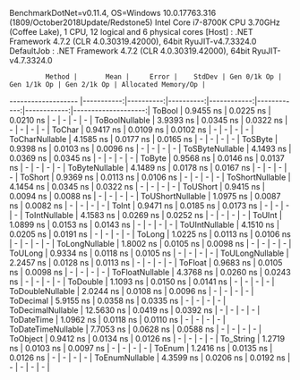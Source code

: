 
BenchmarkDotNet=v0.11.4, OS=Windows 10.0.17763.316 (1809/October2018Update/Redstone5)
Intel Core i7-8700K CPU 3.70GHz (Coffee Lake), 1 CPU, 12 logical and 6 physical cores
  [Host]     : .NET Framework 4.7.2 (CLR 4.0.30319.42000), 64bit RyuJIT-v4.7.3324.0
  DefaultJob : .NET Framework 4.7.2 (CLR 4.0.30319.42000), 64bit RyuJIT-v4.7.3324.0


             Method |       Mean |     Error |    StdDev | Gen 0/1k Op | Gen 1/1k Op | Gen 2/1k Op | Allocated Memory/Op |
------------------- |-----------:|----------:|----------:|------------:|------------:|------------:|--------------------:|
             ToBool |  0.9455 ns | 0.0225 ns | 0.0210 ns |           - |           - |           - |                   - |
     ToBoolNullable |  3.9393 ns | 0.0345 ns | 0.0322 ns |           - |           - |           - |                   - |
             ToChar |  0.9417 ns | 0.0109 ns | 0.0102 ns |           - |           - |           - |                   - |
     ToCharNullable |  4.1585 ns | 0.0177 ns | 0.0165 ns |           - |           - |           - |                   - |
            ToSByte |  0.9398 ns | 0.0103 ns | 0.0096 ns |           - |           - |           - |                   - |
    ToSByteNullable |  4.1493 ns | 0.0369 ns | 0.0345 ns |           - |           - |           - |                   - |
             ToByte |  0.9568 ns | 0.0146 ns | 0.0137 ns |           - |           - |           - |                   - |
     ToByteNullable |  4.1489 ns | 0.0178 ns | 0.0167 ns |           - |           - |           - |                   - |
            ToShort |  0.9369 ns | 0.0113 ns | 0.0106 ns |           - |           - |           - |                   - |
    ToShortNullable |  4.1454 ns | 0.0345 ns | 0.0322 ns |           - |           - |           - |                   - |
           ToUShort |  0.9415 ns | 0.0094 ns | 0.0088 ns |           - |           - |           - |                   - |
   ToUShortNullable |  1.0975 ns | 0.0087 ns | 0.0082 ns |           - |           - |           - |                   - |
              ToInt |  0.9471 ns | 0.0185 ns | 0.0173 ns |           - |           - |           - |                   - |
      ToIntNullable |  4.1583 ns | 0.0269 ns | 0.0252 ns |           - |           - |           - |                   - |
             ToUInt |  1.0899 ns | 0.0153 ns | 0.0143 ns |           - |           - |           - |                   - |
     ToUIntNullable |  4.1510 ns | 0.0205 ns | 0.0191 ns |           - |           - |           - |                   - |
             ToLong |  1.0225 ns | 0.0113 ns | 0.0106 ns |           - |           - |           - |                   - |
     ToLongNullable |  1.8002 ns | 0.0105 ns | 0.0098 ns |           - |           - |           - |                   - |
            ToULong |  0.9334 ns | 0.0118 ns | 0.0105 ns |           - |           - |           - |                   - |
    ToULongNullable |  2.2457 ns | 0.0128 ns | 0.0113 ns |           - |           - |           - |                   - |
            ToFloat |  0.9683 ns | 0.0105 ns | 0.0098 ns |           - |           - |           - |                   - |
    ToFloatNullable |  4.3768 ns | 0.0260 ns | 0.0243 ns |           - |           - |           - |                   - |
           ToDouble |  1.1093 ns | 0.0150 ns | 0.0141 ns |           - |           - |           - |                   - |
   ToDoubleNullable |  2.0244 ns | 0.0108 ns | 0.0096 ns |           - |           - |           - |                   - |
          ToDecimal |  5.9155 ns | 0.0358 ns | 0.0335 ns |           - |           - |           - |                   - |
  ToDecimalNullable | 12.5630 ns | 0.0419 ns | 0.0392 ns |           - |           - |           - |                   - |
         ToDateTime |  1.0962 ns | 0.0118 ns | 0.0110 ns |           - |           - |           - |                   - |
 ToDateTimeNullable |  7.7053 ns | 0.0628 ns | 0.0588 ns |           - |           - |           - |                   - |
           ToObject |  0.9412 ns | 0.0134 ns | 0.0126 ns |           - |           - |           - |                   - |
          To_String |  1.2719 ns | 0.0103 ns | 0.0097 ns |           - |           - |           - |                   - |
             ToEnum |  1.2416 ns | 0.0135 ns | 0.0126 ns |           - |           - |           - |                   - |
     ToEnumNullable |  4.3599 ns | 0.0206 ns | 0.0192 ns |           - |           - |           - |                   - |

